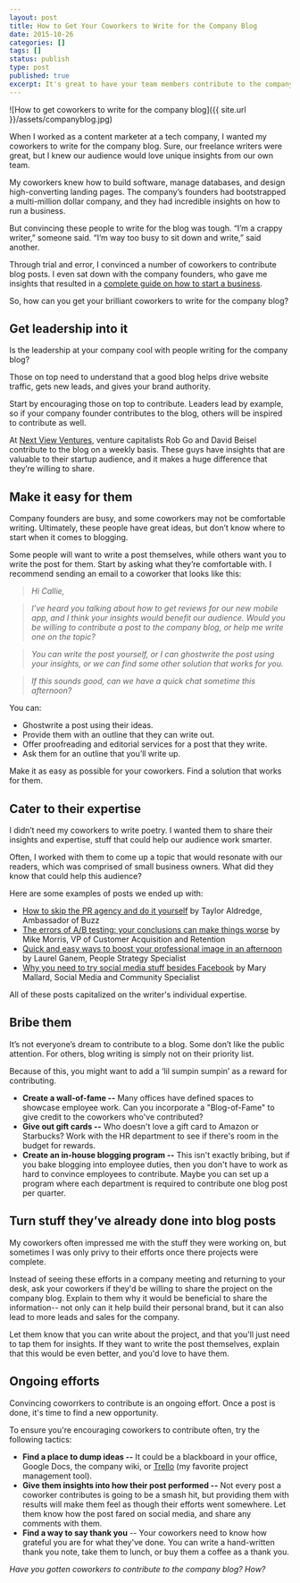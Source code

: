```yaml
---
layout: post
title: How to Get Your Coworkers to Write for the Company Blog
date: 2015-10-26
categories: []
tags: []
status: publish
type: post
published: true
excerpt: It's great to have your team members contribute to the company blog, but it can take some convincing. In this post, I offer my insights on how you can encourage your team to contribute to the company blog.
---
```

![How to get coworkers to write for the company blog]({{ site.url }}/assets/companyblog.jpg)

When I worked as a content marketer at a tech company, I wanted my coworkers to write for the company blog. Sure, our freelance writers were great, but I knew our audience would love unique insights from our own team.

My coworkers knew how to build software, manage databases, and design high-converting landing pages. The company’s founders had bootstrapped a multi-million dollar company, and they had incredible insights on how to run a business.

But convincing these people to write for the blog was tough. “I’m a crappy writer,” someone said. “I’m way too busy to sit down and write,” said another.

Through trial and error, I convinced a number of coworkers to contribute blog posts. I even sat down with the company founders, who gave me insights that resulted in a [complete guide on how to start a business](http://grasshopper.com/resources/jump-starting-and-growing-your-business/).

So, how can you get your brilliant coworkers to write for the company blog?

## Get leadership into it

Is the leadership at your company cool with people writing for the company blog?

Those on top need to understand that a good blog helps drive website traffic, gets new leads, and gives your brand authority.

Start by encouraging those on top to contribute. Leaders lead by example, so if your company founder contributes to the blog, others will be inspired to contribute as well.

At [Next View Ventures](http://nextviewventures.com/), venture capitalists Rob Go and David Beisel contribute to the blog on a weekly basis. These guys have insights that are valuable to their startup audience, and it makes a huge difference that they’re willing to share.

## Make it easy for them

Company founders are busy, and some coworkers may not be comfortable writing. Ultimately, these people have great ideas, but don’t know where to start when it comes to blogging.

Some people will want to write a post themselves, while others want you to write the post for them. Start by asking what they’re comfortable with. I recommend sending an email to a coworker that looks like this:

>*Hi Callie,*

>*I’ve heard you talking about how to get reviews for our new mobile app, and I think your insights would benefit our audience. Would you be willing to contribute a post to the company blog, or help me write one on the topic?*

>*You can write the post yourself, or I can ghostwrite the post using your insights, or we can find some other solution that works for you.*

>*If this sounds good, can we have a quick chat sometime this afternoon?*

You can:

* Ghostwrite a post using their ideas.
* Provide them with an outline that they can write out.
* Offer proofreading and editorial services for a post that they write.
* Ask them for an outline that you’ll write up.

Make it as easy as possible for your coworkers. Find a solution that works for them.

## Cater to their expertise
I didn’t need my coworkers to write poetry. I wanted them to share their insights and expertise, stuff that could help our audience work smarter.

Often, I worked with them to come up a topic that would resonate with our readers, which was comprised of small business owners. What did they know that could help this audience?

Here are some examples of posts we ended up with:

* [How to skip the PR agency and do it yourself](http://grasshopper.com/blog/how-to-skip-the-pr-agency-and-do-it-yourself/) by Taylor Aldredge, Ambassador of Buzz
* [The errors of A/B testing: your conclusions can make things worse](http://grasshopper.com/blog/the-errors-of-ab-testing-your-conclusions-can-make-things-worse/) by Mike Morris, VP of Customer Acquisition and Retention
* [Quick and easy ways to boost your professional image in an afternoon](http://grasshopper.com/blog/you-posted-what-quick-easy-ways-to-boost-your-professional-image-in-an-afternoon/) by Laurel Ganem, People Strategy Specialist
* [Why you need to try social media stuff besides Facebook](http://grasshopper.com/blog/why-you-need-to-try-social-media-stuff-besides-facebook-and-how-to-do-it/) by Mary Mallard, Social Media and Community Specialist

All of these posts capitalized on the writer's individual expertise.

## Bribe them
It’s not everyone’s dream to contribute to a blog. Some don’t like the public attention. For others, blog writing is simply not on their priority list.

Because of this, you might want to add a ‘lil sumpin sumpin’ as a reward for contributing.

* __Create a wall-of-fame --__ Many offices have defined spaces to showcase employee work. Can you incorporate a "Blog-of-Fame" to give credit to the coworkers who've contributed?
* __Give out gift cards --__ Who doesn't love a gift card to Amazon or Starbucks? Work with the HR department to see if there's room in the budget for rewards.
* __Create an in-house blogging program --__ This isn't exactly bribing, but if you bake blogging into employee duties, then you don't have to work as hard to convince employees to contribute. Maybe you can set up a program where each department is required to contribute one blog post per quarter.

## Turn stuff they’ve already done into blog posts

My coworkers often impressed me with the stuff they were working on, but sometimes I was only privy to their efforts once there projects were complete.

Instead of seeing these efforts in a company meeting and returning to your desk, ask your coworkers if they'd be willing to share the project on the company blog. Explain to them why it would be beneficial to share the information-- not only can it help build their personal brand, but it can also lead to more leads and sales for the company.

Let them know that you can write about the project, and that you'll just need to tap them for insights. If they want to write the post themselves, explain that this would be even better, and you'd love to have them.


## Ongoing efforts

Convincing coworrkers to contribute is an ongoing effort. Once a post is done, it's time to find a new opportunity.

To ensure you're encouraging coworkers to contribute often, try the following tactics:

* __Find a place to dump ideas --__ It could be a blackboard in your office, Google Docs, the company wiki,  or [Trello](http://trello.com/) (my favorite project management tool).
* __Give them insights into how their post performed --__ Not every post a coworker contributes is going to be a smash hit, but providing them with results will make them feel as though their efforts went somewhere. Let them know how the post fared on social media, and share any comments with them.
* __Find a way to say thank you__ -- Your coworkers need to know how grateful you are for what they've done. You can write a hand-written thank you note, take them to lunch, or buy them a coffee as a thank you.

*Have you gotten coworkers to contribute to the company blog? How?*
